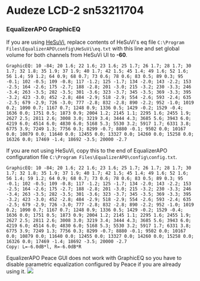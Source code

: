 # Audeze LCD-2 sn53211704
### EqualizerAPO GraphicEQ
If you are using [HeSuVi](https://sourceforge.net/projects/hesuvi/), replace contents of HeSuVi's eq file `C:\Program Files\EqualizerAPO\config\HeSuVi\eq.txt` with this line and set global volume for both channels from HeSuVi UI to **-60**.
```
GraphicEQ: 10 -84; 20 1.6; 22 1.6; 23 1.6; 25 1.7; 26 1.7; 28 1.7; 30 1.7; 32 1.8; 35 1.9; 37 1.9; 40 1.7; 42 1.5; 45 1.4; 49 1.6; 52 1.6; 56 1.4; 59 1.2; 64 0.9; 68 0.7; 73 0.6; 78 0.6; 83 0.5; 89 0.3; 95 -0.1; 102 -0.5; 109 -0.8; 117 -1.2; 125 -1.7; 134 -2.0; 143 -2.2; 153 -2.5; 164 -2.6; 175 -2.7; 188 -2.8; 201 -3.0; 215 -3.2; 230 -3.3; 246 -3.4; 263 -3.5; 282 -3.5; 301 -3.6; 323 -3.7; 345 -3.5; 369 -3.3; 395 -3.2; 423 -3.0; 452 -2.8; 484 -2.9; 518 -2.9; 554 -2.6; 593 -2.4; 635 -2.5; 679 -2.9; 726 -3.0; 777 -2.8; 832 -2.8; 890 -2.2; 952 -1.0; 1019 0.2; 1090 0.7; 1167 0.7; 1248 0.9; 1336 0.5; 1429 -0.2; 1529 -0.4; 1636 0.0; 1751 0.5; 1873 0.9; 2004 1.2; 2145 1.1; 2295 1.6; 2455 1.9; 2627 2.5; 2811 2.6; 3008 3.0; 3219 3.4; 3444 4.3; 3685 5.6; 3943 6.0; 4219 6.0; 4514 6.0; 4830 6.0; 5168 5.3; 5530 3.2; 5917 1.7; 6331 3.8; 6775 3.9; 7249 1.3; 7756 0.3; 8299 -0.7; 8880 -0.1; 9502 0.0; 10167 0.0; 10879 0.0; 11640 0.0; 12455 0.0; 13327 0.0; 14260 0.0; 15258 0.0; 16326 0.0; 17469 -1.4; 18692 -3.5; 20000 -2.7
```
If you are not using HeSuVi, copy this to the end of EqualizerAPO configuration file `C:\Program Files\EqualizerAPO\config\config.txt`.
```
GraphicEQ: 10 -84; 20 1.6; 22 1.6; 23 1.6; 25 1.7; 26 1.7; 28 1.7; 30 1.7; 32 1.8; 35 1.9; 37 1.9; 40 1.7; 42 1.5; 45 1.4; 49 1.6; 52 1.6; 56 1.4; 59 1.2; 64 0.9; 68 0.7; 73 0.6; 78 0.6; 83 0.5; 89 0.3; 95 -0.1; 102 -0.5; 109 -0.8; 117 -1.2; 125 -1.7; 134 -2.0; 143 -2.2; 153 -2.5; 164 -2.6; 175 -2.7; 188 -2.8; 201 -3.0; 215 -3.2; 230 -3.3; 246 -3.4; 263 -3.5; 282 -3.5; 301 -3.6; 323 -3.7; 345 -3.5; 369 -3.3; 395 -3.2; 423 -3.0; 452 -2.8; 484 -2.9; 518 -2.9; 554 -2.6; 593 -2.4; 635 -2.5; 679 -2.9; 726 -3.0; 777 -2.8; 832 -2.8; 890 -2.2; 952 -1.0; 1019 0.2; 1090 0.7; 1167 0.7; 1248 0.9; 1336 0.5; 1429 -0.2; 1529 -0.4; 1636 0.0; 1751 0.5; 1873 0.9; 2004 1.2; 2145 1.1; 2295 1.6; 2455 1.9; 2627 2.5; 2811 2.6; 3008 3.0; 3219 3.4; 3444 4.3; 3685 5.6; 3943 6.0; 4219 6.0; 4514 6.0; 4830 6.0; 5168 5.3; 5530 3.2; 5917 1.7; 6331 3.8; 6775 3.9; 7249 1.3; 7756 0.3; 8299 -0.7; 8880 -0.1; 9502 0.0; 10167 0.0; 10879 0.0; 11640 0.0; 12455 0.0; 13327 0.0; 14260 0.0; 15258 0.0; 16326 0.0; 17469 -1.4; 18692 -3.5; 20000 -2.7
Copy: L=-6.0dB*l, R=-6.0dB*R
```
EqualizerAPO Peace GUI does not work with GraphicEQ so you have to disable parametric equalization configured by Peace if you are already using it.
![](https://raw.githubusercontent.com/jaakkopasanen/AutoEq/master/results/Innerfidelity%202017/innerfidelity/onear/Audeze%20LCD-2%20sn53211704/Audeze%20LCD-2%20sn53211704.png)
